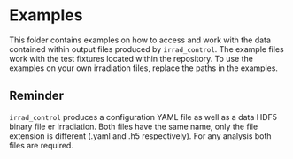 # Examples

This folder contains examples on how to access and work with the data contained within
output files produced by ``irrad_control``.
The example files work with the test fixtures located within the repository.
To use the examples on your own irradiation files, replace the paths in the examples.

## Reminder

``irrad_control`` produces a configuration YAML file as well as a data HDF5 binary file
er irradiation. Both files have the same name, only the file extension is different (.yaml and .h5 respectively).
For any analysis both files are required.
